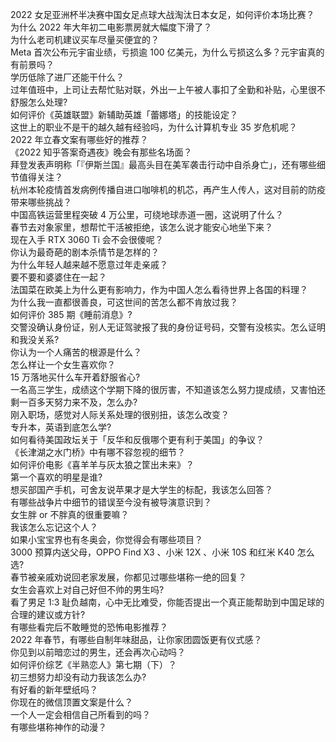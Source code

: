 2022 女足亚洲杯半决赛中国女足点球大战淘汰日本女足，如何评价本场比赛？  
为什么 2022 年大年初二电影票房就大幅度下滑了？  
为什么老司机建议买车尽量买便宜的？  
Meta 首次公布元宇宙业绩，亏损逾 100 亿美元，为什么亏损这么多？元宇宙真的有前景吗？  
学历低除了进厂还能干什么？  
过年值班中，上司让去帮忙贴对联，外出一上午被人事扣了全勤和补贴，心里很不舒服怎么处理?  
如何评价《英雄联盟》新辅助英雄「蕾娜塔」的技能设定？  
这世上的职业不是干的越久越有经验吗，为什么计算机专业 35 岁危机呢？  
2022 年立春文案有哪些好的推荐？  
《2022 知乎答案奇遇夜》晚会有那些名场面？  
拜登发表声明称「『伊斯兰国』最高头目在美军袭击行动中自杀身亡」，还有哪些细节值得关注？  
杭州本轮疫情首发病例传播自进口咖啡机的机芯，再产生人传人，这对目前的防疫带来哪些挑战？  
中国高铁运营里程突破 4 万公里，可绕地球赤道一圈，这说明了什么？  
春节去对象家里，想帮忙干活被拒绝，该怎么说才能安心地坐下来？  
现在入手 RTX 3060 Ti 会不会很傻呢？  
你认为最奇葩的剧本杀情节是怎样的？  
为什么年轻人越来越不愿意过年走亲戚？  
要不要和婆婆住在一起？  
法国菜在欧美上为什么更有影响力，作为中国人怎么看待世界上各国的料理？  
为什么我一直都很善良，可这世间的苦怎么都不肯放过我？  
如何评价 385 期《睡前消息》?  
交警没确认身份证，别人无证驾驶报了我的身份证号码，交警有没核实。怎么证明和我没关系?  
你认为一个人痛苦的根源是什么？  
怎么样让一个女生喜欢你？  
15 万落地买什么车开着舒服省心?  
一名高三学生，成绩这个学期下降的很厉害，不知道该怎么努力提成绩，又害怕还剩一百多天努力来不及，怎么办?  
刚入职场，感觉对人际关系处理的很别扭，该怎么改变？  
专升本，英语到底怎么学?  
如何看待美国政坛关于「反华和反俄哪个更有利于美国」的争议？  
《长津湖之水门桥》中有哪不容忽视的细节？  
如何评价电影《喜羊羊与灰太狼之筐出未来》？  
第一个喜欢的明星是谁?  
想买部国产手机，可舍友说苹果才是大学生的标配，我该怎么回答？  
有哪些战争片中细节的错误至今没有被导演意识到？  
女生胖 or 不胖真的很重要嘛？  
我该怎么忘记这个人？  
如果小宝宝界也有冬奥会，你觉得会有哪些项目？  
3000 预算内送父母，OPPO Find X3 、小米 12X 、小米 10S 和红米 K40 怎么选?  
春节被亲戚劝说回老家发展，你都见过哪些堪称一绝的回复？  
女生会喜欢上对自己好但不帅的男生吗?  
看了男足 1:3 耻负越南，心中无比难受，你能否提出一个真正能帮助到中国足球的合理的建议或方针?  
有哪些看完后不敢睡觉的恐怖电影推荐？  
2022 年春节，有哪些自制年味甜品，让你家团圆饭更有仪式感？  
你见到以前暗恋过的男生，还会再次心动吗？  
如何评价综艺《半熟恋人》第七期（下）？  
初三想努力却没有动力我该怎么办?  
有好看的新年壁纸吗？  
你现在的微信顶置文案是什么？  
一个人一定会相信自己所看到的吗？  
有哪些堪称神作的动漫？  

